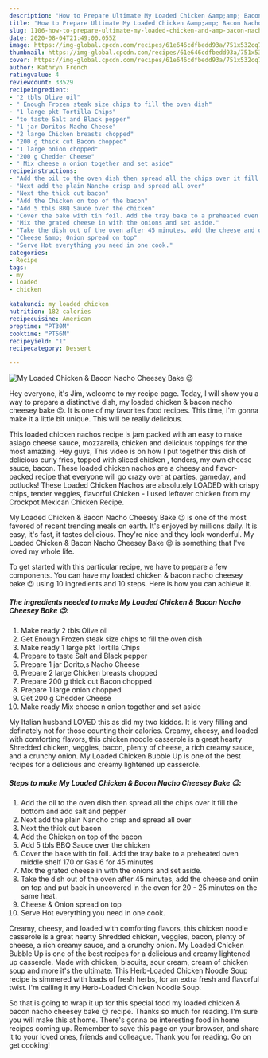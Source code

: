 ```yaml
---
description: "How to Prepare Ultimate My Loaded Chicken &amp;amp; Bacon Nacho Cheesey Bake 😉"
title: "How to Prepare Ultimate My Loaded Chicken &amp;amp; Bacon Nacho Cheesey Bake 😉"
slug: 1106-how-to-prepare-ultimate-my-loaded-chicken-and-amp-bacon-nacho-cheesey-bake
date: 2020-08-04T21:49:00.055Z
image: https://img-global.cpcdn.com/recipes/61e646cdfbedd93a/751x532cq70/my-loaded-chicken-bacon-nacho-cheesey-bake-😉-recipe-main-photo.jpg
thumbnail: https://img-global.cpcdn.com/recipes/61e646cdfbedd93a/751x532cq70/my-loaded-chicken-bacon-nacho-cheesey-bake-😉-recipe-main-photo.jpg
cover: https://img-global.cpcdn.com/recipes/61e646cdfbedd93a/751x532cq70/my-loaded-chicken-bacon-nacho-cheesey-bake-😉-recipe-main-photo.jpg
author: Kathryn French
ratingvalue: 4
reviewcount: 33529
recipeingredient:
- "2 tbls Olive oil"
- " Enough Frozen steak size chips to fill the oven dish"
- "1 large pkt Tortilla Chips"
- "to taste Salt and Black pepper"
- "1 jar Doritos Nacho Cheese"
- "2 large Chicken breasts chopped"
- "200 g thick cut Bacon chopped"
- "1 large onion chopped"
- "200 g Chedder Cheese"
- " Mix cheese n onion together and set aside"
recipeinstructions:
- "Add the oil to the oven dish then spread all the chips over it fill the bottom and add salt and pepper"
- "Next add the plain Nancho crisp and spread all over"
- "Next the thick cut bacon"
- "Add the Chicken on top of the bacon"
- "Add 5 tbls BBQ Sauce over the chicken"
- "Cover the bake with tin foil. Add the tray bake to a preheated oven middle shelf 170 or Gas 6 for 45 minutes"
- "Mix the grated cheese in with the onions and set aside."
- "Take the dish out of the oven after 45 minutes, add the cheese and oniin on top and put back in uncovered in the oven for 20 - 25 minutes on the same heat."
- "Cheese &amp; Onion spread on top"
- "Serve Hot everything you need in one cook."
categories:
- Recipe
tags:
- my
- loaded
- chicken

katakunci: my loaded chicken 
nutrition: 182 calories
recipecuisine: American
preptime: "PT30M"
cooktime: "PT56M"
recipeyield: "1"
recipecategory: Dessert

---
```



![My Loaded Chicken &amp; Bacon Nacho Cheesey Bake 😉](https://img-global.cpcdn.com/recipes/61e646cdfbedd93a/751x532cq70/my-loaded-chicken-bacon-nacho-cheesey-bake-😉-recipe-main-photo.jpg)

Hey everyone, it's Jim, welcome to my recipe page. Today, I will show you a way to prepare a distinctive dish, my loaded chicken &amp; bacon nacho cheesey bake 😉. It is one of my favorites food recipes. This time, I'm gonna make it a little bit unique. This will be really delicious.

This loaded chicken nachos recipe is jam packed with an easy to make asiago cheese sauce, mozzarella, chicken and delicious toppings for the most amazing. Hey guys, This video is on how I put together this dish of delicious curly fries, topped with sliced chicken , tenders, my own cheese sauce, bacon. These loaded chicken nachos are a cheesy and flavor-packed recipe that everyone will go crazy over at parties, gameday, and potlucks! These Loaded Chicken Nachos are absolutely LOADED with crispy chips, tender veggies, flavorful Chicken - I used leftover chicken from my Crockpot Mexican Chicken Recipe.

My Loaded Chicken &amp; Bacon Nacho Cheesey Bake 😉 is one of the most favored of recent trending meals on earth. It's enjoyed by millions daily. It is easy, it's fast, it tastes delicious. They're nice and they look wonderful. My Loaded Chicken &amp; Bacon Nacho Cheesey Bake 😉 is something that I've loved my whole life.


To get started with this particular recipe, we have to prepare a few components. You can have my loaded chicken &amp; bacon nacho cheesey bake 😉 using 10 ingredients and 10 steps. Here is how you can achieve it.

<!--inarticleads1-->

##### The ingredients needed to make My Loaded Chicken &amp; Bacon Nacho Cheesey Bake 😉:

1. Make ready 2 tbls Olive oil
1. Get  Enough Frozen steak size chips to fill the oven dish
1. Make ready 1 large pkt Tortilla Chips
1. Prepare to taste Salt and Black pepper
1. Prepare 1 jar Dorito,s Nacho Cheese
1. Prepare 2 large Chicken breasts chopped
1. Prepare 200 g thick cut Bacon chopped
1. Prepare 1 large onion chopped
1. Get 200 g Chedder Cheese
1. Make ready  Mix cheese n onion together and set aside


My Italian husband LOVED this as did my two kiddos. It is very filling and definately not for those counting their calories. Creamy, cheesy, and loaded with comforting flavors, this chicken noodle casserole is a great hearty Shredded chicken, veggies, bacon, plenty of cheese, a rich creamy sauce, and a crunchy onion. My Loaded Chicken Bubble Up is one of the best recipes for a delicious and creamy lightened up casserole. 

<!--inarticleads2-->

##### Steps to make My Loaded Chicken &amp; Bacon Nacho Cheesey Bake 😉:

1. Add the oil to the oven dish then spread all the chips over it fill the bottom and add salt and pepper
1. Next add the plain Nancho crisp and spread all over
1. Next the thick cut bacon
1. Add the Chicken on top of the bacon
1. Add 5 tbls BBQ Sauce over the chicken
1. Cover the bake with tin foil. Add the tray bake to a preheated oven middle shelf 170 or Gas 6 for 45 minutes
1. Mix the grated cheese in with the onions and set aside.
1. Take the dish out of the oven after 45 minutes, add the cheese and oniin on top and put back in uncovered in the oven for 20 - 25 minutes on the same heat.
1. Cheese &amp; Onion spread on top
1. Serve Hot everything you need in one cook.


Creamy, cheesy, and loaded with comforting flavors, this chicken noodle casserole is a great hearty Shredded chicken, veggies, bacon, plenty of cheese, a rich creamy sauce, and a crunchy onion. My Loaded Chicken Bubble Up is one of the best recipes for a delicious and creamy lightened up casserole. Made with chicken, biscuits, sour cream, cream of chicken soup and more it&#39;s the ultimate. This Herb-Loaded Chicken Noodle Soup recipe is simmered with loads of fresh herbs, for an extra fresh and flavorful twist. I&#39;m calling it my Herb-Loaded Chicken Noodle Soup. 

So that is going to wrap it up for this special food my loaded chicken &amp; bacon nacho cheesey bake 😉 recipe. Thanks so much for reading. I'm sure you will make this at home. There's gonna be interesting food in home recipes coming up. Remember to save this page on your browser, and share it to your loved ones, friends and colleague. Thank you for reading. Go on get cooking!
